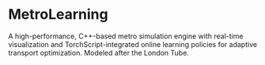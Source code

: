 # MetroLearning
A high-performance, C++-based metro simulation engine with real-time visualization and TorchScript-integrated online learning policies for adaptive transport optimization. Modeled after the London Tube. 
